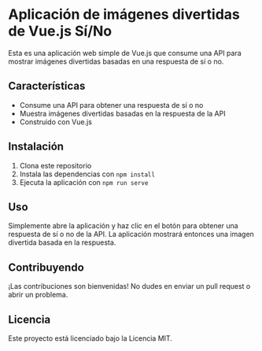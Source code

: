 # Aplicación de imágenes divertidas de Vue.js Sí/No

Esta es una aplicación web simple de Vue.js que consume una API para mostrar imágenes divertidas basadas en una respuesta de sí o no.

## Características

- Consume una API para obtener una respuesta de sí o no
- Muestra imágenes divertidas basadas en la respuesta de la API
- Construido con Vue.js

## Instalación

1. Clona este repositorio
2. Instala las dependencias con `npm install`
3. Ejecuta la aplicación con `npm run serve`

## Uso

Simplemente abre la aplicación y haz clic en el botón para obtener una respuesta de sí o no de la API. La aplicación mostrará entonces una imagen divertida basada en la respuesta.

## Contribuyendo

¡Las contribuciones son bienvenidas! No dudes en enviar un pull request o abrir un problema.

## Licencia

Este proyecto está licenciado bajo la Licencia MIT.